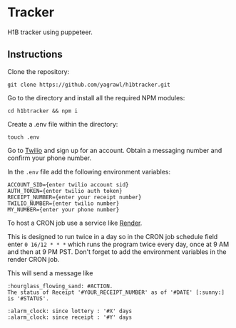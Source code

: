 # Tracker

H1B tracker using puppeteer.

## Instructions

Clone the repository:
```
git clone https://github.com/yagrawl/h1btracker.git
```

Go to the directory and install all the required NPM modules:
```
cd h1btracker && npm i
```

Create a .env file within the directory:
```
touch .env
```

Go to [Twilio](https://www.twilio.com/try-twilio) and sign up for an account.
Obtain a messaging number and confirm your phone number.

In the `.env` file add the following environment variables:
```
ACCOUNT_SID={enter twilio account sid}
AUTH_TOKEN={enter twilio auth token}
RECEIPT_NUMBER={enter your receipt number}
TWILIO_NUMBER={enter twilio number}
MY_NUMBER={enter your phone number}
```

To host a CRON job use a service like [Render](https://render.com/).

This is designed to run twice in a day so in the CRON job schedule field
enter `0 16/12 * * *` which runs the program twice every day, once at 9 AM and
then at 9 PM PST. Don't forget to add the environment variables in the render
CRON job.

This will send a message like
```
:hourglass_flowing_sand: #ACTION.
The status of Receipt '#YOUR_RECEIPT_NUMBER' as of '#DATE' [:sunny:] is '#STATUS'.

:alarm_clock: since lottery : '#X' days
:alarm_clock: since receipt : '#Y' days
```
